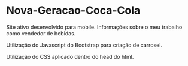 # Nova-Geracao-Coca-Cola
Site ativo desenvolvido para mobile. Informações sobre o meu trabalho como vendedor de bebidas.

Utilização do Javascript do Bootstrap para criação de carrosel.

Utilização do CSS aplicado dentro do head do html.
